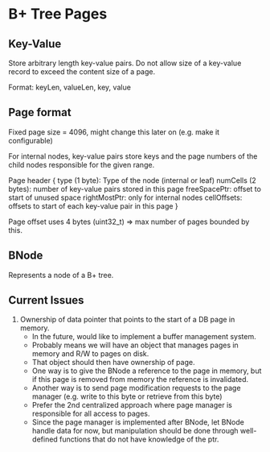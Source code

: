 # B+ Tree Pages

## Key-Value
Store arbitrary length key-value pairs.
Do not allow size of a key-value record to exceed the content size of a page.

Format: keyLen, valueLen, key, value


## Page format
Fixed page size = 4096, might change this later on (e.g. make it configurable)

For internal nodes, key-value pairs store keys and the page numbers of the child nodes responsible
for the given range.

Page header
{
	type (1 byte): Type of the node (internal or leaf)
	numCells (2 bytes): number of key-value pairs stored in this page
	freeSpacePtr: offset to start of unused space
	rightMostPtr: only for internal nodes
	cellOffsets: offsets to start of each key-value pair in this page
}

Page offset uses 4 bytes (uint32_t) => max number of pages bounded by this.

## BNode
Represents a node of a B+ tree.

## Current Issues
1. Ownership of data pointer that points to the start of a DB page in memory.
	- In the future, would like to implement a buffer management system.
	- Probably means we will have an object that manages pages in memory and R/W to pages on disk.
	- That object should then have ownership of page.
	- One way is to give the BNode a reference to the page in memory, but if this page is removed from memory the reference is invalidated.
	- Another way is to send page modification requests to the page manager (e.g. write to this byte or retrieve from this byte)
	- Prefer the 2nd centralized approach where page manager is responsible for all access to pages.
	- Since the page manager is implemented after BNode, let BNode handle data for now, but manipulation should be done through well-defined functions that do not have knowledge of the ptr.
